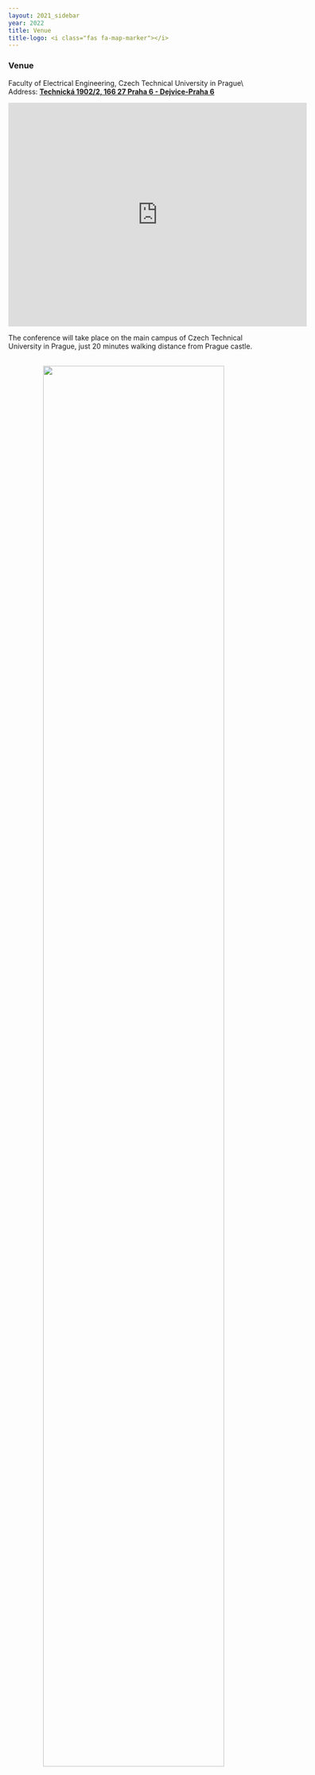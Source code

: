 ```yaml
---
layout: 2021_sidebar
year: 2022
title: Venue
title-logo: <i class="fas fa-map-marker"></i> 
---
```


<h3 class="centre">Venue</h3>

Faculty of Electrical Engineering, Czech Technical University in Prague\\
Address: [**Technická 1902/2, 166 27 Praha 6 - Dejvice-Praha 6**](https://goo.gl/maps/QvzoV48qoRgSYfJd6)

<div class="col-md-12 assia" style="text-align: center">
<iframe
src="https://www.google.com/maps/embed?pb=!1m14!1m8!1m3!1d20477.508951659278!2d14.394828!3d50.0921165!3m2!1i1024!2i768!4f13.1!3m3!1m2!1s0x470b953b18badba7%3A0xff08f7e48420083f!2sFaculty%20of%20Electrical%20Engineering%2C%20Czech%20Technical%20University%20in%20Prague!5e0!3m2!1sen!2sfr!4v1657615781799!5m2!1sen!2sfr"
width="600" height="450" style="border:0;" allowfullscreen="" loading="lazy"
referrerpolicy="no-referrer-when-downgrade"></iframe>
</div>

The conference will take place on the main campus of Czech Technical University
in Prague, just 20 minutes walking distance from Prague castle.

<!--Technická 2\\
160 00 Praha 6 - Dejvice\\
Prague, Czechia-->

<br>

<div class="col-md-12 assia" style="text-align: center">
<img src="{{site.url}}/img/2022/FEL.jpg" style="width:85%;text-align:center;"/>
</div>

<br>
<br>

<h3 class="centre">Venue Plan</h3>

<div class="col-md-12 assia" style="text-align: center">
<img src="{{site.url}}/img/2022/campus_plan/conf_site.png" style="width:85%;text-align:center;"/>
<img src="{{site.url}}/img/2022/campus_plan/campus_cvut.png" style="width:85%;text-align:center;"/>
</div>

<br>
<br>

<h3 class="centre">Poster map</h3>

<div class="col-md-12 assia" style="text-align: center">
<img src="{{site.url}}/img/2022/campus_plan/3DV_floorplan.png" style="width:85%;text-align:center;"/>
</div>

<br>
<br>

<h3 class="centre">Food close to the venue</h3>

The conference venue is surrounded by many food places, many of which have
lunch menus. Here a selection of them and there are many more around
them!
- [Restaurace U Veverky](https://www.uveverky.com/): Czech brasserie and fast food
- [Café Záhorský](https://www.cafezahorsky.cz/): International cuisine
- [Ucedru](http://www.ucedru.cz/): Lebanese
- [Burrito Loco Hradčanská](http://burritoloco.cz/): Mexican
- [Cafe Perfect Day](https://www.cafeperfectday.cz/): Coffee and pastries
- [Grosseto Dejvice](https://www.grosseto.cz/dejvice-menu)
- [Hospůdka U Pětníka](https://www.upetnika.cz/)
- [Restaurant Champa](http://champa.cz/)
- [Bulvar Bubenec](https://www.bulvar-bubenec.cz/)
- [The PUB Praha 6](https://www.thepub.cz/praha-6/jidelni-listek/?lng=en)
- [Restaurace Na Urale](https://www.naurale.cz/)
- [Technicka menza](https://www.suz.cvut.cz/en/gastronomic-services/technical-canteen): Canteen at the venue


<h3 class="centre">Anti-Covid 19 Measures</h3>

As you are probably aware, some conferences this year have seen a large number
of attendees infected with Covid-19. To reduce the risk of infection, we kindly
ask all attendees to wear a mask when attending the conference. We will provide
extra masks and tests at the registration desk. If you feel sick, please take a
test and only attend the conference in person if you tested negative.


